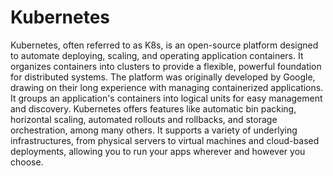 # Kubernetes

Kubernetes, often referred to as K8s, is an open-source platform designed to automate deploying, scaling, and operating application containers. It organizes containers into clusters to provide a flexible, powerful foundation for distributed systems. The platform was originally developed by Google, drawing on their long experience with managing containerized applications. It groups an application's containers into logical units for easy management and discovery. Kubernetes offers features like automatic bin packing, horizontal scaling, automated rollouts and rollbacks, and storage orchestration, among many others. It supports a variety of underlying infrastructures, from physical servers to virtual machines and cloud-based deployments, allowing you to run your apps wherever and however you choose.